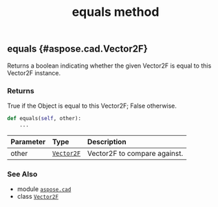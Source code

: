﻿---
title: equals method
second_title: Aspose.CAD for Python via .NET API References
description: 
type: docs
weight: 30
url: /python-net/aspose.cad/vector2f/equals/
is_root: false
---

## equals {#aspose.cad.Vector2F}

Returns a boolean indicating whether the given Vector2F is equal to this Vector2F instance.


### Returns 


True if the Object is equal to this Vector2F; False otherwise.


```python
def equals(self, other):
    ...
```


| Parameter | Type | Description |
| :- | :- | :- |
| other | [`Vector2F`](/cad/python-net/aspose.cad/vector2f) | Vector2F to compare against. |



### See Also
* module [`aspose.cad`](../../)
* class [`Vector2F`](/cad/python-net/aspose.cad/vector2f)
